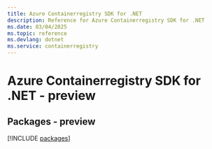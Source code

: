 ```yaml
---
title: Azure Containerregistry SDK for .NET
description: Reference for Azure Containerregistry SDK for .NET
ms.date: 03/04/2025
ms.topic: reference
ms.devlang: dotnet
ms.service: containerregistry
---
```

# Azure Containerregistry SDK for .NET - preview
## Packages - preview
[!INCLUDE [packages](containerregistry-index.md)]
